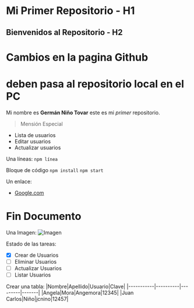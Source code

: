 
# Mi Primer Repositorio - H1
## Bienvenidos al Repositorio - H2
# Cambios en la pagina Github
# deben pasa al repositorio local en el PC
Mi nombre es **Germán Niño Tovar** este es mi *primer* repositorio.
>Mensión Especial

- Lista de usuarios
- Editar usuarios
- Actualizar usuarios

Una líneas:
`npm línea`

Bloque de código
`` npm install ``
`` npm start ``

Un enlace:
- [Google.com](https://google.com)
# Fin Documento

Una Imagen:
![Imagen](https://placeimg.com/640/480/any)

Estado de las tareas:
- [X] Crear de Usuarios
- [ ] Eliminar Usuarios
- [ ] Actualizar Usuarios
- [ ] Listar Usuarios

Crear una tabla:
|Nombre|Apellido|Usuario|Clave|
|-----------|----------|---------|-------|
|Angela|Mora|Angemora|12345|
|Juan Carlos|Niño|jcnino|12457|
